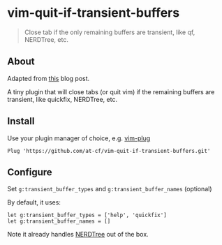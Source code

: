 # vim-quit-if-transient-buffers

> Close tab if the only remaining buffers are transient, like qf, NERDTree, etc.

## About

Adapted from [this](https://yous.be/2014/11/30/automatically-quit-vim-if-actual-files-are-closed/) blog post.

A tiny plugin that will close tabs (or quit vim) if the remaining buffers are transient, like quickfix, NERDTree, etc.

## Install

Use your plugin manager of choice, e.g. [vim-plug](https://github.com/junegunn/vim-plug)

```vim
Plug 'https://github.com/at-cf/vim-quit-if-transient-buffers.git'
```

## Configure

Set `g:transient_buffer_types` and `g:transient_buffer_names` (optional)

By default, it uses:

```vim
let g:transient_buffer_types = ['help', 'quickfix']
let g:transient_buffer_names = []
```

Note it already handles [NERDTree](https://github.com/scrooloose/nerdtree) out of the box.
